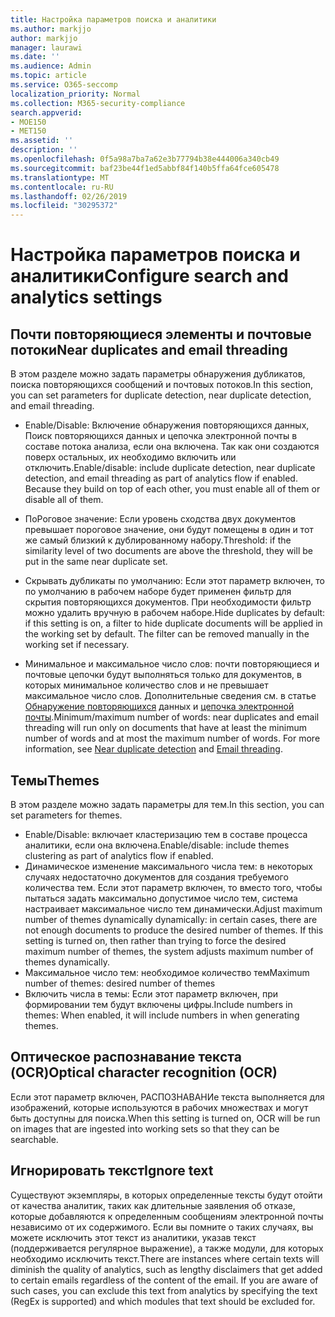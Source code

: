 ```yaml
---
title: Настройка параметров поиска и аналитики
ms.author: markjjo
author: markjjo
manager: laurawi
ms.date: ''
ms.audience: Admin
ms.topic: article
ms.service: O365-seccomp
localization_priority: Normal
ms.collection: M365-security-compliance
search.appverid:
- MOE150
- MET150
ms.assetid: ''
description: ''
ms.openlocfilehash: 0f5a98a7ba7a62e3b77794b38e444006a340cb49
ms.sourcegitcommit: baf23be44f1ed5abbf84f140b5ffa64fce605478
ms.translationtype: MT
ms.contentlocale: ru-RU
ms.lasthandoff: 02/26/2019
ms.locfileid: "30295372"
---
```

# <a name="configure-search-and-analytics-settings"></a><span data-ttu-id="26cec-102">Настройка параметров поиска и аналитики</span><span class="sxs-lookup"><span data-stu-id="26cec-102">Configure search and analytics settings</span></span>


## <a name="near-duplicates-and-email-threading"></a><span data-ttu-id="26cec-103">Почти повторяющиеся элементы и почтовые потоки</span><span class="sxs-lookup"><span data-stu-id="26cec-103">Near duplicates and email threading</span></span>

<span data-ttu-id="26cec-104">В этом разделе можно задать параметры обнаружения дубликатов, поиска повторяющихся сообщений и почтовых потоков.</span><span class="sxs-lookup"><span data-stu-id="26cec-104">In this section, you can set parameters for duplicate detection, near duplicate detection, and email threading.</span></span>

- <span data-ttu-id="26cec-p101">Enable/Disable: Включение обнаружения повторяющихся данных, Поиск повторяющихся данных и цепочка электронной почты в составе потока анализа, если она включена. Так как они создаются поверх остальных, их необходимо включить или отключить.</span><span class="sxs-lookup"><span data-stu-id="26cec-p101">Enable/disable: include duplicate detection, near duplicate detection, and email threading as part of analytics flow if enabled. Because they build on top of each other, you must enable all of them or disable all of them.</span></span>

- <span data-ttu-id="26cec-107">ПоРоговое значение: Если уровень сходства двух документов превышает пороговое значение, они будут помещены в один и тот же самый близкий к дублированному набору.</span><span class="sxs-lookup"><span data-stu-id="26cec-107">Threshold: if the similarity level of two documents are above the threshold, they will be put in the same near duplicate set.</span></span>

- <span data-ttu-id="26cec-p102">Скрывать дубликаты по умолчанию: Если этот параметр включен, то по умолчанию в рабочем наборе будет применен фильтр для скрытия повторяющихся документов. При необходимости фильтр можно удалить вручную в рабочем наборе.</span><span class="sxs-lookup"><span data-stu-id="26cec-p102">Hide duplicates by default: if this setting is on, a filter to hide duplicate documents will be applied in the working set by default. The filter can be removed manually in the working set if necessary.</span></span>

- <span data-ttu-id="26cec-p103">Минимальное и максимальное число слов: почти повторяющиеся и почтовые цепочки будут выполняться только для документов, в которых минимальное количество слов и не превышает максимальное число слов. Дополнительные сведения см. в статье [Обнаружение повторяющихся](near-duplicates.md) данных и [цепочка электронной почты](email-threading.md).</span><span class="sxs-lookup"><span data-stu-id="26cec-p103">Minimum/maximum number of words: near duplicates and email threading will run only on documents that have at least the minimum number of words and at most the maximum number of words. For more information, see [Near duplicate detection](near-duplicates.md) and [Email threading](email-threading.md).</span></span>

## <a name="themes"></a><span data-ttu-id="26cec-112">Темы</span><span class="sxs-lookup"><span data-stu-id="26cec-112">Themes</span></span>

<span data-ttu-id="26cec-113">В этом разделе можно задать параметры для тем.</span><span class="sxs-lookup"><span data-stu-id="26cec-113">In this section, you can set parameters for themes.</span></span>

- <span data-ttu-id="26cec-114">Enable/Disable: включает кластеризацию тем в составе процесса аналитики, если она включена.</span><span class="sxs-lookup"><span data-stu-id="26cec-114">Enable/disable: include themes clustering as part of analytics flow if enabled.</span></span>
- <span data-ttu-id="26cec-p104">Динамическое изменение максимального числа тем: в некоторых случаях недостаточно документов для создания требуемого количества тем. Если этот параметр включен, то вместо того, чтобы пытаться задать максимально допустимое число тем, система настраивает максимальное число тем динамически.</span><span class="sxs-lookup"><span data-stu-id="26cec-p104">Adjust maximum number of themes dynamically dynamically: in certain cases, there are not enough documents to produce the desired number of themes. If this setting is turned on, then rather than trying to force the desired maximum number of themes, the system adjusts maximum number of themes dynamically.</span></span>
- <span data-ttu-id="26cec-117">Максимальное число тем: необходимое количество тем</span><span class="sxs-lookup"><span data-stu-id="26cec-117">Maximum number of themes: desired number of themes</span></span>
- <span data-ttu-id="26cec-118">Включить числа в темы: Если этот параметр включен, при формировании тем будут включены цифры.</span><span class="sxs-lookup"><span data-stu-id="26cec-118">Include numbers in themes: When enabled, it will include numbers in when generating themes.</span></span>  

## <a name="optical-character-recognition-ocr"></a><span data-ttu-id="26cec-119">Оптическое распознавание текста (OCR)</span><span class="sxs-lookup"><span data-stu-id="26cec-119">Optical character recognition (OCR)</span></span>

<span data-ttu-id="26cec-120">Если этот параметр включен, РАСПОЗНАВАНИе текста выполняется для изображений, которые используются в рабочих множествах и могут быть доступны для поиска.</span><span class="sxs-lookup"><span data-stu-id="26cec-120">When this setting is turned on, OCR will be run on images that are ingested into working sets so that they can be searchable.</span></span>

## <a name="ignore-text"></a><span data-ttu-id="26cec-121">Игнорировать текст</span><span class="sxs-lookup"><span data-stu-id="26cec-121">Ignore text</span></span>

<span data-ttu-id="26cec-p105">Существуют экземпляры, в которых определенные тексты будут отойти от качества аналитик, таких как длительные заявления об отказе, которые добавляются к определенным сообщениям электронной почты независимо от их содержимого. Если вы помните о таких случаях, вы можете исключить этот текст из аналитики, указав текст (поддерживается регулярное выражение), а также модули, для которых необходимо исключить текст.</span><span class="sxs-lookup"><span data-stu-id="26cec-p105">There are instances where certain texts will diminish the quality of analytics, such as lengthy disclaimers that get added to certain emails regardless of the content of the email. If you are aware of such cases, you can exclude this text from analytics by specifying the text (RegEx is supported) and which modules that text should be excluded for.</span></span>